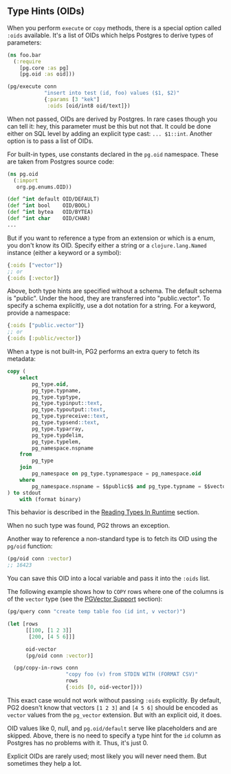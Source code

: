 ## Type Hints (OIDs)

When you perform `execute` or `copy` methods, there is a special option called
`:oids` available. It's a list of OIDs which helps Postgres to derive types of
parameters:

~~~clojure
(ns foo.bar
  (:require
    [pg.core :as pg]
    [pg.oid :as oid]))

(pg/execute conn
            "insert into test (id, foo) values ($1, $2)"
            {:params [3 "kek"]
             :oids [oid/int8 oid/text]})
~~~

When not passed, OIDs are derived by Postgres. In rare cases though you can tell
it: hey, this parameter must be this but not that. It could be done either on
SQL level by adding an explicit type cast: `... $1::int`. Another option is to
pass a list of OIDs.

For built-in types, use constants declared in the `pg.oid` namespace. These are
taken from Postgres source code:

~~~clojure
(ns pg.oid
  (:import
   org.pg.enums.OID))

(def ^int default OID/DEFAULT)
(def ^int bool    OID/BOOL)
(def ^int bytea   OID/BYTEA)
(def ^int char    OID/CHAR)
...
~~~

But if you want to reference a type from an extension or which is a enum, you
don't know its OID. Specify either a string or a `clojure.lang.Named` instance
(either a keyword or a symbol):

~~~clojure
{:oids ["vector"]}
;; or
{:oids [:vector]}
~~~

Above, both type hints are specified without a schema. The default schema is
"public". Under the hood, they are transferred into "public.vector". To specify
a schema explicitly, use a dot notation for a string. For a keyword, provide a
namespace:

~~~clojure
{:oids ["public.vector"]}
;; or
{:oids [:public/vector]}
~~~

When a type is not built-in, PG2 performs an extra query to fetch its metadata:

~~~sql
copy (
    select
        pg_type.oid,
        pg_type.typname,
        pg_type.typtype,
        pg_type.typinput::text,
        pg_type.typoutput::text,
        pg_type.typreceive::text,
        pg_type.typsend::text,
        pg_type.typarray,
        pg_type.typdelim,
        pg_type.typelem,
        pg_namespace.nspname
    from
        pg_type
    join
        pg_namespace on pg_type.typnamespace = pg_namespace.oid
    where
        pg_namespace.nspname = $$public$$ and pg_type.typname = $$vector$$
) to stdout
    with (format binary)
~~~

This behavior is described in the [Reading Types In
Runtime](/docs/read-pg-types.md) section.

When no such type was found, PG2 throws an exception.

Another way to reference a non-standard type is to fetch its OID using the
`pg/oid` function:

~~~clojure
(pg/oid conn :vector)
;; 16423
~~~

You can save this OID into a local variable and pass it into the `:oids` list.

The following example shows how to `COPY` rows where one of the columns is of
the `vector` type (see the [PGVector Support](/docs/pgvector.md) section):

~~~clojure
(pg/query conn "create temp table foo (id int, v vector)")

(let [rows
      [[100, [1 2 3]]
       [200, [4 5 6]]]

      oid-vector
      (pg/oid conn :vector)]

  (pg/copy-in-rows conn
                   "copy foo (v) from STDIN WITH (FORMAT CSV)"
                   rows
                   {:oids [0, oid-vector]}))
~~~

This exact case would not work without passing `:oids` explicitly. By default,
PG2 doesn't know that vectors `[1 2 3]` and `[4 5 6]` should be encoded as
`vector` values from the `pg_vector` extension. But with an explicit oid, it
does.

OID values like 0, null, and `pg.oid/default` serve like placeholders and are
skipped. Above, there is no need to specify a type hint for the `id` column as
Postgres has no problems with it. Thus, it's just 0.

Explicit OIDs are rarely used; most likely you will never need them. But
sometimes they help a lot.
